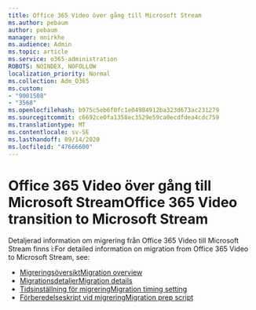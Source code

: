 ```yaml
---
title: Office 365 Video över gång till Microsoft Stream
ms.author: pebaum
author: pebaum
manager: mnirkhe
ms.audience: Admin
ms.topic: article
ms.service: o365-administration
ROBOTS: NOINDEX, NOFOLLOW
localization_priority: Normal
ms.collection: Adm_O365
ms.custom:
- "9001508"
- "3568"
ms.openlocfilehash: b975c5eb6f0fc1e04984912ba323d673ac231279
ms.sourcegitcommit: c6692ce0fa1358ec3529e59ca0ecdfdea4cdc759
ms.translationtype: MT
ms.contentlocale: sv-SE
ms.lasthandoff: 09/14/2020
ms.locfileid: "47666600"
---
```

# <a name="office-365-video-transition-to-microsoft-stream"></a><span data-ttu-id="82947-102">Office 365 Video över gång till Microsoft Stream</span><span class="sxs-lookup"><span data-stu-id="82947-102">Office 365 Video transition to Microsoft Stream</span></span>

<span data-ttu-id="82947-103">Detaljerad information om migrering från Office 365 Video till Microsoft Stream finns i:</span><span class="sxs-lookup"><span data-stu-id="82947-103">For detailed information on migration from Office 365 Video to Microsoft Stream, see:</span></span>

- [<span data-ttu-id="82947-104">Migreringsöversikt</span><span class="sxs-lookup"><span data-stu-id="82947-104">Migration overview</span></span>](https://docs.microsoft.com/stream/migrate-from-office-365)
- [<span data-ttu-id="82947-105">Migrationsdetaljer</span><span class="sxs-lookup"><span data-stu-id="82947-105">Migration details</span></span>](https://docs.microsoft.com/stream/migration-experience)
- [<span data-ttu-id="82947-106">Tidsinställning för migrering</span><span class="sxs-lookup"><span data-stu-id="82947-106">Migration timing setting</span></span>](https://docs.microsoft.com/stream/migration-o365video-timing-setting)
- [<span data-ttu-id="82947-107">Förberedelseskript vid migrering</span><span class="sxs-lookup"><span data-stu-id="82947-107">Migration prep script</span></span>](https://docs.microsoft.com/stream/migration-o365video-prep)
